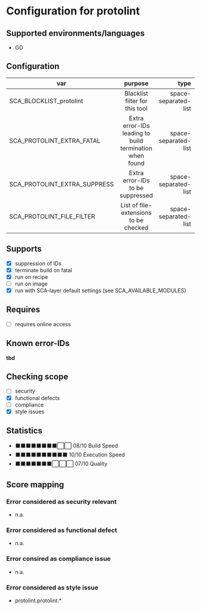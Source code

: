 # Configuration for protolint

## Supported environments/languages

* GO

## Configuration

| var | purpose | type | default |
| ------------- |:-------------:| -----:| -----:
| SCA_BLOCKLIST_protolint | Blacklist filter for this tool | space-separated-list | "linux-*"
| SCA_PROTOLINT_EXTRA_FATAL | Extra error-IDs leading to build termination when found | space-separated-list | ""
| SCA_PROTOLINT_EXTRA_SUPPRESS | Extra error-IDs to be suppressed | space-separated-list | ""
| SCA_PROTOLINT_FILE_FILTER | List of file-extensions to be checked | space-separated-list | ".proto"

## Supports

* [x] suppression of IDs
* [x] terminate build on fatal
* [x] run on recipe
* [ ] run on image
* [x] run with SCA-layer default settings (see SCA_AVAILABLE_MODULES)

## Requires

* [ ] requires online access

## Known error-IDs

__tbd__

## Checking scope

* [ ] security
* [x] functional defects
* [ ] compliance
* [x] style issues

## Statistics

* ⬛⬛⬛⬛⬛⬛⬛⬛⬜⬜ 08/10 Build Speed
* ⬛⬛⬛⬛⬛⬛⬛⬛⬛⬛ 10/10 Execution Speed
* ⬛⬛⬛⬛⬛⬛⬛⬜⬜⬜ 07/10 Quality

## Score mapping

### Error considered as security relevant

* n.a.

### Error considered as functional defect

* n.a.

### Error consired as compliance issue

* n.a.

### Error considered as style issue

* protolint.protolint.*
